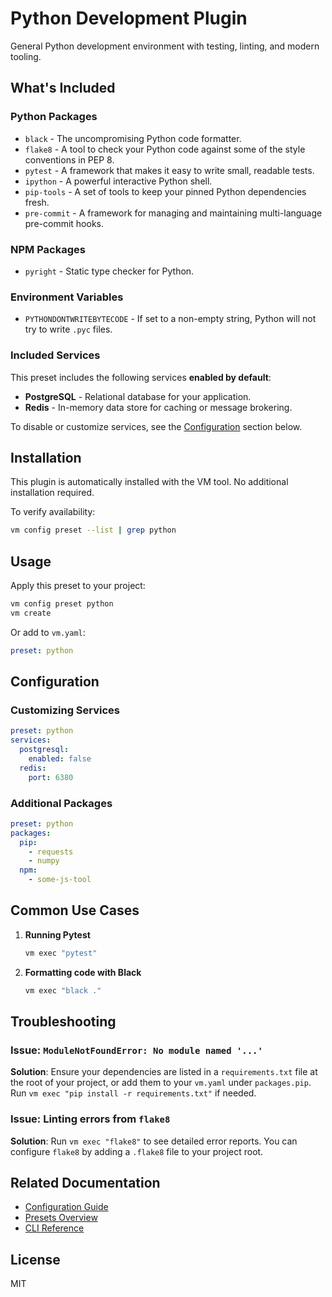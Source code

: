 # Python Development Plugin

General Python development environment with testing, linting, and modern tooling.

## What's Included

### Python Packages
- `black` - The uncompromising Python code formatter.
- `flake8` - A tool to check your Python code against some of the style conventions in PEP 8.
- `pytest` - A framework that makes it easy to write small, readable tests.
- `ipython` - A powerful interactive Python shell.
- `pip-tools` - A set of tools to keep your pinned Python dependencies fresh.
- `pre-commit` - A framework for managing and maintaining multi-language pre-commit hooks.

### NPM Packages
- `pyright` - Static type checker for Python.

### Environment Variables
- `PYTHONDONTWRITEBYTECODE` - If set to a non-empty string, Python will not try to write `.pyc` files.

### Included Services
This preset includes the following services **enabled by default**:
- **PostgreSQL** - Relational database for your application.
- **Redis** - In-memory data store for caching or message brokering.

To disable or customize services, see the [Configuration](#configuration) section below.

## Installation

This plugin is automatically installed with the VM tool. No additional installation required.

To verify availability:
```bash
vm config preset --list | grep python
```

## Usage

Apply this preset to your project:
```bash
vm config preset python
vm create
```

Or add to `vm.yaml`:
```yaml
preset: python
```

## Configuration

### Customizing Services
```yaml
preset: python
services:
  postgresql:
    enabled: false
  redis:
    port: 6380
```

### Additional Packages
```yaml
preset: python
packages:
  pip:
    - requests
    - numpy
  npm:
    - some-js-tool
```

## Common Use Cases

1. **Running Pytest**
   ```bash
   vm exec "pytest"
   ```

2. **Formatting code with Black**
   ```bash
   vm exec "black ."
   ```

## Troubleshooting

### Issue: `ModuleNotFoundError: No module named '...'`
**Solution**: Ensure your dependencies are listed in a `requirements.txt` file at the root of your project, or add them to your `vm.yaml` under `packages.pip`. Run `vm exec "pip install -r requirements.txt"` if needed.

### Issue: Linting errors from `flake8`
**Solution**: Run `vm exec "flake8"` to see detailed error reports. You can configure `flake8` by adding a `.flake8` file to your project root.

## Related Documentation

- [Configuration Guide](../../docs/user-guide/configuration.md)
- [Presets Overview](../../docs/user-guide/presets.md)
- [CLI Reference](../../docs/user-guide/cli-reference.md)

## License

MIT